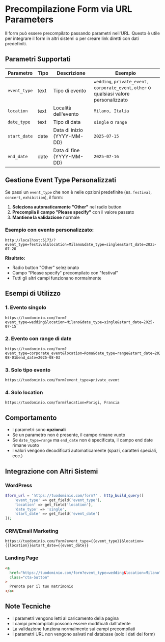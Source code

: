# Precompilazione Form via URL Parameters

Il form può essere precompilato passando parametri nell'URL. Questo è utile per integrare il form in altri sistemi o per creare link diretti con dati predefiniti.

## Parametri Supportati

| Parametro    | Tipo | Descrizione                 | Esempio                                                                                  |
| ------------ | ---- | --------------------------- | ---------------------------------------------------------------------------------------- |
| `event_type` | text | Tipo di evento              | `wedding`, `private_event`, `corporate_event`, `other` o qualsiasi valore personalizzato |
| `location`   | text | Località dell'evento        | `Milano, Italia`                                                                         |
| `date_type`  | text | Tipo di data                | `single` o `range`                                                                       |
| `start_date` | date | Data di inizio (YYYY-MM-DD) | `2025-07-15`                                                                             |
| `end_date`   | date | Data di fine (YYYY-MM-DD)   | `2025-07-16`                                                                             |

## Gestione Event Type Personalizzati

Se passi un `event_type` che non è nelle opzioni predefinite (es. `festival`, `concert`, `exhibition`), il form:

1. **Seleziona automaticamente "Other"** nel radio button
2. **Precompila il campo "Please specify"** con il valore passato
3. **Mantiene la validazione** normale

### Esempio con evento personalizzato:

```
http://localhost:5173/?event_type=festival&location=Milano&date_type=single&start_date=2025-07-20
```

**Risultato:**

- Radio button "Other" selezionato
- Campo "Please specify" precompilato con "festival"
- Tutti gli altri campi funzionano normalmente

## Esempi di Utilizzo

### 1. Evento singolo

```
https://tuodominio.com/form?event_type=wedding&location=Milano&date_type=single&start_date=2025-07-15
```

### 2. Evento con range di date

```
https://tuodominio.com/form?event_type=corporate_event&location=Roma&date_type=range&start_date=2025-08-01&end_date=2025-08-03
```

### 3. Solo tipo evento

```
https://tuodominio.com/form?event_type=private_event
```

### 4. Solo location

```
https://tuodominio.com/form?location=Parigi, Francia
```

## Comportamento

- I parametri sono **opzionali**
- Se un parametro non è presente, il campo rimane vuoto
- Se `date_type=range` ma `end_date` non è specificata, il campo end date rimane vuoto
- I valori vengono decodificati automaticamente (spazi, caratteri speciali, ecc.)

## Integrazione con Altri Sistemi

### WordPress

```php
$form_url = 'https://tuodominio.com/form?' . http_build_query([
    'event_type' => get_field('event_type'),
    'location' => get_field('location'),
    'date_type' => 'single',
    'start_date' => get_field('event_date')
]);
```

### CRM/Email Marketing

```
https://tuodominio.com/form?event_type={{event_type}}&location={{location}}&start_date={{event_date}}
```

### Landing Page

```html
<a
  href="https://tuodominio.com/form?event_type=wedding&location=Milano"
  class="cta-button"
>
  Prenota per il tuo matrimonio
</a>
```

## Note Tecniche

- I parametri vengono letti al caricamento della pagina
- I campi precompilati possono essere modificati dall'utente
- La validazione funziona normalmente sui campi precompilati
- I parametri URL non vengono salvati nel database (solo i dati del form)
